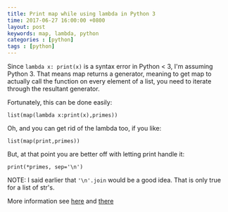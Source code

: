 ```yaml
---
title: Print map while using lambda in Python 3
time: 2017-06-27 16:00:00 +0800
layout: post
keywords: map, lambda, python
categories : [python]
tags : [python]
---
```


Since `lambda x: print(x)` is a syntax error in Python < 3, I'm assuming Python 3. That means map returns a generator, meaning to get map to actually call the function on every element of a list, you need to iterate through the resultant generator.
 
Fortunately, this can be done easily:

```
list(map(lambda x:print(x),primes))
```

Oh, and you can get rid of the lambda too, if you like:

```
list(map(print,primes))
```

But, at that point you are better off with letting print handle it:

```
print(*primes, sep='\n')
```

NOTE: I said earlier that `'\n'.join` would be a good idea. That is only true for a list of str's.

More information see [here][1] and [there][2]

  [1]: https://stackoverflow.com/questions/7731213/print-doesnt-print-when-its-in-map-python

  [2]: https://www.zhihu.com/question/20125256